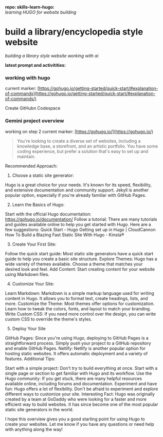 **repo: skills-learn-hugo:**  
  *learning HUGO for website building*

# build a library/encyclopedia style website

*building a library style website working with ai*

**latest prompt and activitities:**

 ### working with hugo
 current marker:
 [https://gohugo.io/getting-started/quick-start/#explanation-of-commands](https://gohugo.io/getting-started/quick-start/#explanation-of-commands/)
 

 Create GitHubn Codespace
 ### Gemini project overview
 working on step 2
 current marker: 
 [https://gohugo.io/](https://gohugo.io/)

>You're looking to create a diverse set of websites, including a knowledge base, a storefront, and an artistic portfolio. You have some coding experience, but prefer a solution that's easy to set up and maintain.

Recommended Approach:

1. Choose a static site generator:

Hugo is a great choice for your needs. It's known for its speed, flexibility, and extensive documentation and community support.
Jekyll is another popular option, especially if you're already familiar with GitHub Pages.

2. Learn the Basics of Hugo:

Start with the official Hugo documentation: https://gohugo.io/documentation/
Follow a tutorial: There are many tutorials and guides available online to help you get started with Hugo. Here are a few suggestions:
Quick Start - Hugo
Getting set up in Hugo | CloudCannon
How To Build a Blazing Fast Static Site With Hugo - Kinsta®

3. Create Your First Site:

Follow the quick start guide: Most static site generators have a quick start guide to help you create a basic site structure.
Explore Themes: Hugo has a wide variety of themes available. Choose a theme that matches your desired look and feel.
Add Content: Start creating content for your website using Markdown files.

4. Customize Your Site:

Learn Markdown: Markdown is a simple markup language used for writing content in Hugo. It allows you to format text, create headings, lists, and more.
Customize the Theme: Most themes offer options for customization. Learn how to tweak the colors, fonts, and layout to match your branding.
Write Custom CSS: If you need more control over the design, you can write custom CSS to override the theme's styles.

5. Deploy Your Site

GitHub Pages: Since you're using Hugo, deploying to GitHub Pages is a straightforward process. Simply push your project to a GitHub repository and enable GitHub Pages.
Netlify: Netlify is another popular option for hosting static websites. It offers automatic deployment and a variety of features.
Additional Tips:

Start with a simple project: Don't try to build everything at once. Start with a single page or section to get familiar with Hugo and its workflow.
Use the Hugo community: If you get stuck, there are many helpful resources available online, including forums and documentation.
Experiment and have fun: Hugo offers a lot of flexibility. Don't be afraid to experiment and explore different ways to customize your site.
Interesting Fact: Hugo was originally created by a team at GoDaddy who were looking for a faster and more efficient way to build websites. It has since become one of the most popular static site generators in the world.

I hope this overview gives you a good starting point for using Hugo to create your websites. Let me know if you have any questions or need help with anything along the way!
